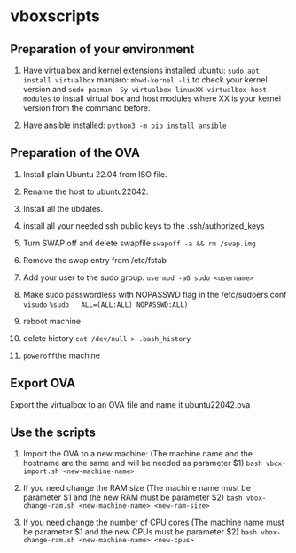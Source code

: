 # vboxscripts

## Preparation of your environment
1. Have virtualbox and kernel extensions installed 
ubuntu: `sudo apt install virtualbox`
manjaro: `mhwd-kernel -li` to check your kernel version and `sudo pacman -Sy virtualbox linuxXX-virtualbox-host-modules` to install virtual box and host modules where XX is your kernel version from the command before.

2. Have ansible installed: `python3 -m pip install ansible`

## Preparation of the OVA
1. Install plain Ubuntu 22.04 from ISO file.

2. Rename the host to ubuntu22042.

3. Install all the ubdates.

4. install all your needed ssh public keys to the .ssh/authorized_keys

5. Turn SWAP off and delete swapfile
`swapoff -a && rm /swap.img`

6. Remove the swap entry from /etc/fstab

7. Add your user to the sudo group.
`usermod -aG sudo <username>`

8. Make sudo passwordless with NOPASSWD flag in the /etc/sudoers.conf
`visudo`
`%sudo   ALL=(ALL:ALL) NOPASSWD:ALL)`

9. reboot machine

10. delete history
`cat /dev/null > .bash_history`

11. `poweroff`the machine

## Export OVA
Export the virtualbox to an OVA file and name it ubuntu22042.ova

## Use the scripts

1. Import the OVA to a new machine: (The machine name and the hostname are the same and will be needed as parameter $1)
`bash vbox-import.sh <new-machine-name>`

2. If you need change the RAM size (The machine name must be parameter $1 and the new RAM must be parameter $2)
`bash vbox-change-ram.sh <new-machine-name> <new-ram-size>`

3. If you need change the number of CPU cores (The machine name must be parameter $1 and the new CPUs must be parameter $2)
`bash vbox-change-ram.sh <new-machine-name> <new-cpus>`
